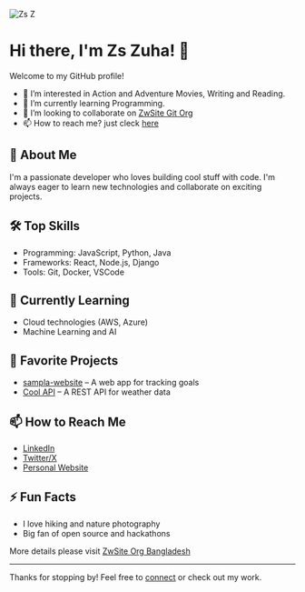 ![Zs Z](https://avatars.githubusercontent.com/u/142185991?v=4)
# Hi there, I'm Zs Zuha! 👋

Welcome to my GitHub profile!
- 👀 I’m interested in Action and Adventure Movies, Writing and Reading.
- 🌱 I’m currently learning Programming.
- 💞️ I’m looking to collaborate on [ZwSite Git Org](https://github.com/ZuhaWorldSite)
- 📫 How to reach me? just cleck [here](http://en.gravatar.com/zuhaarman)

<!---
zuhaarman/.github a ✨ special ✨ repository because its `README.md` (this file) appears on my GitHub profile.
You can click the Preview link to take a look at my changes.
--->
## 🚀 About Me
I'm a passionate developer who loves building cool stuff with code. I'm always eager to learn new technologies and collaborate on exciting projects.

## 🛠️ Top Skills
- Programming: JavaScript, Python, Java
- Frameworks: React, Node.js, Django
- Tools: Git, Docker, VSCode

## 🌱 Currently Learning
- Cloud technologies (AWS, Azure)
- Machine Learning and AI

## 📂 Favorite Projects
- [sampla-website](https://github.com/zuhaarman/sample-website) – A web app for tracking goals
- [Cool API](https://github.com/zuhaarman/cool-api) – A REST API for weather data

## 📫 How to Reach Me
- [LinkedIn](https://www.linkedin.com/in/zuhaarman)
- [Twitter/X](https://twitter.com/zuhaarman)
- [Personal Website](https://www.zuha.site)

## ⚡ Fun Facts
- I love hiking and nature photography
- Big fan of open source and hackathons

More details please visit [ZwSite Org Bangladesh](https://github.com/zuhasite)

---

Thanks for stopping by! Feel free to [connect](mailto:zuha@zuha.site) or check out my work.

````
